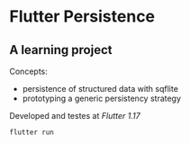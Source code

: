 # Flutter Persistence
## A learning project

Concepts:
- persistence of structured data with sqflite
- prototyping a generic persistency strategy

Developed and testes at *Flutter 1.17*

```
flutter run
```